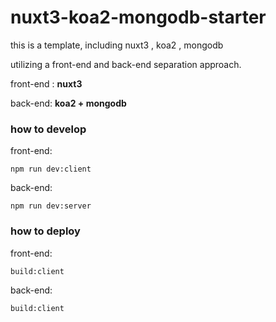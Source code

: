 # nuxt3-koa2-mongodb-starter

this is a template, including nuxt3 , koa2 , mongodb

utilizing a front-end and back-end separation approach.

front-end : **nuxt3**

back-end: **koa2 + mongodb**

### how to develop

front-end:

``` npm run dev:client ```

back-end: 

```npm run dev:server```

### how to deploy

front-end: 

```build:client```

back-end: 

```build:client```